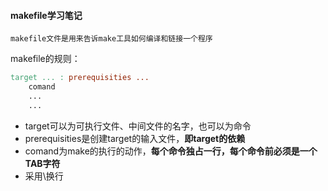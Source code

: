 #### makefile学习笔记

    makefile文件是用来告诉make工具如何编译和链接一个程序

makefile的规则：

```makefile
target ... : prerequisities ...
	comand
	...
	...
```

- target可以为可执行文件、中间文件的名字，也可以为命令
- prerequisities是创建target的输入文件，**即target的依赖**
- comand为make的执行的动作，**每个命令独占一行，每个命令前必须是一个TAB字符**
- 采用\\换行

